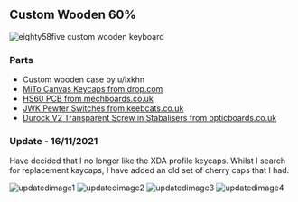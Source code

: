 ## Custom Wooden 60%

![eighty58five custom wooden keyboard](https://i.imgur.com/Ylmt6I5.jpg)

### Parts

- Custom wooden case by u/lxkhn
- [MiTo Canvas Keycaps from drop.com](https://drop.com/buy/drop-mito-xda-canvas-keycap-set)
- [HS60 PCB from mechboards.co.uk](https://mechboards.co.uk/shop/parts/hs60-hotswap-pcb/)
- [JWK Pewter Switches from keebcats.co.uk](https://keebcats.co.uk/)
- [Durock V2 Transparent Screw in Stabalisers from opticboards.co.uk](https://keebcats.co.uk/)

### Update - 16/11/2021

Have decided that I no longer like the XDA profile keycaps. Whilst I search for replacement kaycaps, I have added an old set of cherry caps that I had.

![updatedimage1](https://preview.redd.it/760t3oorsjz71.jpg?width=1868&format=pjpg&auto=webp&s=b58f1089099dd895c18deef69a6f5cc9209d4648)
![updatedimage2](https://preview.redd.it/pbr9lafssjz71.jpg?width=4000&format=pjpg&auto=webp&s=f36a7bfeaab0135e030e750ce1cedea6ff7dce82)
![updatedimage3](https://preview.redd.it/t04bg1ersjz71.jpg?width=4000&format=pjpg&auto=webp&s=5fa62fe321a72ca8eaacc9dbce7637ac1effd07e)
![updatedimage4](https://preview.redd.it/52bdiaossjz71.jpg?width=4000&format=pjpg&auto=webp&s=534994515a8112fd774e1fd0fcf842d0d15a6382)
